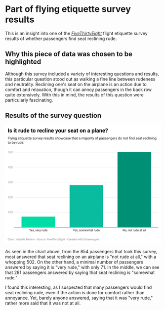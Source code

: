# **Part of flying etiquette survey results**

This is an insight into one of the [*FiveThirtyEight*](https://github.com/fivethirtyeight/data/tree/master/flying-etiquette-survey) flight etiquette survey results of whether passengers find seat reclining rude. 

## Why this piece of data was chosen to be highlighted

Although this survey included a variety of interesting questions and results, this particular question stood out as walking a fine line between rudeness and neutrality. Reclining one's seat on the airplane is an action due to comfort and relaxation, though it can annoy passengers in the back row quite extensively. With this in mind, the results of this question were particularly fascinating.  

## Results of the survey question

![Datawrapper chart of the seat reclining question in the FiveThirtyEight flying etiquette survey](xYaNV-is-it-rude-to-recline-your-seat-on-a-plane-.png)

As seen in the chart above, from the 854 passengers that took this survey, most answered that seat reclining on an airplane is "not rude at all," with a whopping 502. On the other hand, a minimal number of passengers answered by saying it is "very rude," with only 71. In the middle, we can see that 281 passengers answered by saying that seat reclining is "somewhat rude."

I found this interesting, as I suspected that many passengers would find seat reclining rude, even if the action is done for comfort rather than annoyance. Yet, barely anyone answered, saying that it was "very rude," rather more said that it was not at all.  
